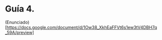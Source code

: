 # Guía 4.

(Enunciado)[https://docs.google.com/document/d/1Ow38_XkhEaFFVt6s1ew3tV4DBH7q_59A/preview]
